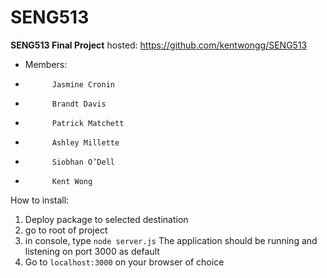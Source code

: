 # SENG513
 **SENG513 Final Project**
 hosted: https://github.com/kentwongg/SENG513
 *  Members: 
 *           Jasmine Cronin
 *           Brandt Davis
 *           Patrick Matchett
 *           Ashley Millette
 *           Siobhan O’Dell
 *           Kent Wong

How to install:

1) Deploy package to selected destination
2) go to root of project
3) in console, type ```node server.js```
The application should be running and listening
on port 3000 as default
4) Go to ```localhost:3000``` on your browser of choice